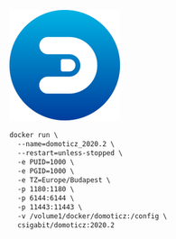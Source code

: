 [![domoticz](https://github.com/domoticz/domoticz/raw/master/www/images/logo.png)](https://www.domoticz.com)

```
docker run \
  --name=domoticz_2020.2 \
  --restart=unless-stopped \
  -e PUID=1000 \
  -e PGID=1000 \
  -e TZ=Europe/Budapest \
  -p 1180:1180 \
  -p 6144:6144 \
  -p 11443:11443 \
  -v /volume1/docker/domoticz:/config \
  csigabit/domoticz:2020.2
```
